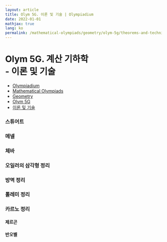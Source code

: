 ```yaml
---
layout: article
title: Olym 5G. 이론 및 기술 | Olympiadium
date: 2022-01-01
mathjax: true
lang: ko
permalink: /mathematical-olympiads/geometry/olym-5g/theorems-and-techniques/
---
```

# Olym 5G. 계산 기하학 <br> <ssup> - 이론 및 기술</ssup>

<ul class="breadcrumb">
	<li><a href="{{ site.url }}">Olympiadium</a></li> 
	<li><a href="{{ site.url }}mathematical-olympiads/">Mathematical Olympiads</a></li> 
	<li><a href="{{ site.url }}mathematical-olympiads/geometry/">Geometry</a></li> 
	<li><a href="{{ site.url }}mathematical-olympiads/geometry/olym-5g/">Olym 5G</a></li> 
	<li><a href="{{ site.url }}mathematical-olympiads/geometry/olym-5g/theorems-and-techniques/">이론 및 기술</a></li>
</ul>

### 스튜어트

### 메넬
### 체바

### 오일러의 삼각형 정리
### 방멱 정리
### 톨레미 정리

### 카르노 정리


#### 제르곤
#### 반오벨
####
